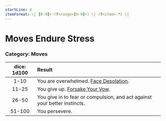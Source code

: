 ```yaml
---
startLine: 4
itemFormat: \| [0-9]+-(?<range>[0-9]+) \| (?<item>.*) \|
---
```

# Moves Endure Stress
### Category: Moves

| dice: 1d100 | Result |
|:----:|:-------|
| 1-10 | You are overwhelmed. [Face Desolation](Face%20Desolation.md). |
| 11-25 | You give up. [Forsake Your Vow](Forsake%20Your%20Vow.md). |
| 26-50 | You give in to fear or compulsion, and act against your better instincts. |
| 51-100 | You persevere. |